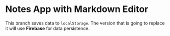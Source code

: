# Notes App with Markdown Editor

This branch saves data to `localStorage`. The version that is going to replace it will use __Firebase__ for data persistence.